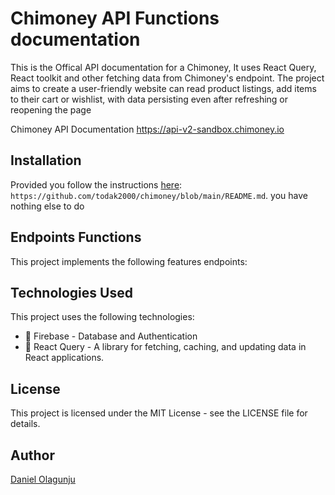 # Chimoney API Functions documentation

This is the Offical API documentation for a Chimoney, It uses React Query, React toolkit and other fetching data from Chimoney's endpoint. The project aims to create a user-friendly website can read product listings, add items to their cart or wishlist, with data persisting even after refreshing or reopening the page

Chimoney API Documentation
https://api-v2-sandbox.chimoney.io

## Installation

Provided you follow the instructions [here](README.md): `https://github.com/todak2000/chimoney/blob/main/README.md`. you have nothing else to do

## Endpoints Functions

This project implements the following features endpoints:

## Technologies Used

This project uses the following technologies:

- 🎉 Firebase - Database and Authentication
- 🎉 React Query - A library for fetching, caching, and updating data in React applications.

## License

This project is licensed under the MIT License - see the LICENSE file for details.

## Author

[Daniel Olagunju](https://github.com/todak2000)
